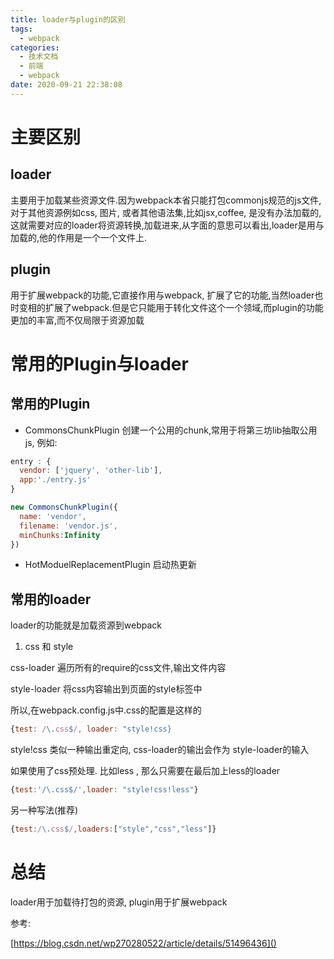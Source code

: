 ```yaml
---
title: loader与plugin的区别
tags:
  - webpack
categories:
  - 技术文档
  - 前端
  - webpack
date: 2020-09-21 22:38:08
---
```


# 主要区别

## loader

主要用于加载某些资源文件.因为webpack本省只能打包commonjs规范的js文件,对于其他资源例如css, 图片, 或者其他语法集,比如jsx,coffee, 是没有办法加载的,这就需要对应的loader将资源转换,加载进来,从字面的意思可以看出,loader是用与加载的,他的作用是一个一个文件上.

## plugin

用于扩展webpack的功能,它直接作用与webpack, 扩展了它的功能,当然loader也时变相的扩展了webpack.但是它只能用于转化文件这个一个领域,而plugin的功能更加的丰富,而不仅局限于资源加载

# 常用的Plugin与loader

## 常用的Plugin

* CommonsChunkPlugin 创建一个公用的chunk,常用于将第三坊lib抽取公用js, 例如:

```js
entry : {
  vendor: ['jquery', 'other-lib'],
  app:'./entry.js'
}

new CommonsChunkPlugin({
  name: 'vendor',
  filename: 'vendor.js', 
  minChunks:Infinity
})
```

* HotModuelReplacementPlugin 启动热更新

## 常用的loader

loader的功能就是加载资源到webpack

1. css 和 style

css-loader 遍历所有的require的css文件,输出文件内容

style-loader 将css内容输出到页面的style标签中

所以,在webpack.config.js中.css的配置是这样的

```js
{test: /\.css$/, loader: "style!css}

```
style!css 类似一种输出重定向, css-loader的输出会作为 style-loader的输入

如果使用了css预处理. 比如less , 那么只需要在最后加上less的loader

```js
{test:'/\.css$/',loader: "style!css!less"}
```

另一种写法(推荐)

```js
{test:/\.css$/,loaders:["style","css","less"]}
```

# 总结

loader用于加载待打包的资源,
plugin用于扩展webpack

参考:

[https://blog.csdn.net/wp270280522/article/details/51496436]()

